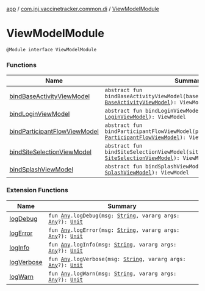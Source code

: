 [app](../../index.md) / [com.jnj.vaccinetracker.common.di](../index.md) / [ViewModelModule](./index.md)

# ViewModelModule

`@Module interface ViewModelModule`

### Functions

| Name | Summary |
|---|---|
| [bindBaseActivityViewModel](bind-base-activity-view-model.md) | `abstract fun bindBaseActivityViewModel(baseActivityViewModel: `[`BaseActivityViewModel`](../../com.jnj.vaccinetracker.common.ui/-base-activity-view-model/index.md)`): ViewModel` |
| [bindLoginViewModel](bind-login-view-model.md) | `abstract fun bindLoginViewModel(loginViewModel: `[`LoginViewModel`](../../com.jnj.vaccinetracker.login/-login-view-model/index.md)`): ViewModel` |
| [bindParticipantFlowViewModel](bind-participant-flow-view-model.md) | `abstract fun bindParticipantFlowViewModel(participantFlowViewModel: `[`ParticipantFlowViewModel`](../../com.jnj.vaccinetracker.participantflow/-participant-flow-view-model/index.md)`): ViewModel` |
| [bindSiteSelectionViewModel](bind-site-selection-view-model.md) | `abstract fun bindSiteSelectionViewModel(siteSelectionViewModel: `[`SiteSelectionViewModel`](../../com.jnj.vaccinetracker.siteselection/-site-selection-view-model/index.md)`): ViewModel` |
| [bindSplashViewModel](bind-splash-view-model.md) | `abstract fun bindSplashViewModel(splashViewModel: `[`SplashViewModel`](../../com.jnj.vaccinetracker.splash/-splash-view-model/index.md)`): ViewModel` |

### Extension Functions

| Name | Summary |
|---|---|
| [logDebug](../../com.jnj.vaccinetracker.common.helpers/kotlin.-any/log-debug.md) | `fun `[`Any`](https://kotlinlang.org/api/latest/jvm/stdlib/kotlin/-any/index.html)`.logDebug(msg: `[`String`](https://kotlinlang.org/api/latest/jvm/stdlib/kotlin/-string/index.html)`, vararg args: `[`Any`](https://kotlinlang.org/api/latest/jvm/stdlib/kotlin/-any/index.html)`?): `[`Unit`](https://kotlinlang.org/api/latest/jvm/stdlib/kotlin/-unit/index.html) |
| [logError](../../com.jnj.vaccinetracker.common.helpers/kotlin.-any/log-error.md) | `fun `[`Any`](https://kotlinlang.org/api/latest/jvm/stdlib/kotlin/-any/index.html)`.logError(msg: `[`String`](https://kotlinlang.org/api/latest/jvm/stdlib/kotlin/-string/index.html)`, vararg args: `[`Any`](https://kotlinlang.org/api/latest/jvm/stdlib/kotlin/-any/index.html)`?): `[`Unit`](https://kotlinlang.org/api/latest/jvm/stdlib/kotlin/-unit/index.html) |
| [logInfo](../../com.jnj.vaccinetracker.common.helpers/kotlin.-any/log-info.md) | `fun `[`Any`](https://kotlinlang.org/api/latest/jvm/stdlib/kotlin/-any/index.html)`.logInfo(msg: `[`String`](https://kotlinlang.org/api/latest/jvm/stdlib/kotlin/-string/index.html)`, vararg args: `[`Any`](https://kotlinlang.org/api/latest/jvm/stdlib/kotlin/-any/index.html)`?): `[`Unit`](https://kotlinlang.org/api/latest/jvm/stdlib/kotlin/-unit/index.html) |
| [logVerbose](../../com.jnj.vaccinetracker.common.helpers/kotlin.-any/log-verbose.md) | `fun `[`Any`](https://kotlinlang.org/api/latest/jvm/stdlib/kotlin/-any/index.html)`.logVerbose(msg: `[`String`](https://kotlinlang.org/api/latest/jvm/stdlib/kotlin/-string/index.html)`, vararg args: `[`Any`](https://kotlinlang.org/api/latest/jvm/stdlib/kotlin/-any/index.html)`?): `[`Unit`](https://kotlinlang.org/api/latest/jvm/stdlib/kotlin/-unit/index.html) |
| [logWarn](../../com.jnj.vaccinetracker.common.helpers/kotlin.-any/log-warn.md) | `fun `[`Any`](https://kotlinlang.org/api/latest/jvm/stdlib/kotlin/-any/index.html)`.logWarn(msg: `[`String`](https://kotlinlang.org/api/latest/jvm/stdlib/kotlin/-string/index.html)`, vararg args: `[`Any`](https://kotlinlang.org/api/latest/jvm/stdlib/kotlin/-any/index.html)`?): `[`Unit`](https://kotlinlang.org/api/latest/jvm/stdlib/kotlin/-unit/index.html) |
